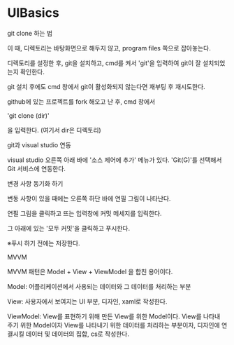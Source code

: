 # UIBasics

git clone 하는 법


이 때, 디렉토리는 바탕화면으로 해두지 않고, program files 쪽으로 잡아놓는다.

디렉토리를 설정한 후, git을 설치하고, cmd를 켜서 'git'을 입력하여 git이 잘 설치되었는지 확인한다.

git 설치 후에도 cmd 창에서 git이 활성화되지 않는다면 재부팅 후 재시도한다.


github에 있는 프로젝트를 fork 해오고 난 후, cmd 창에서

'git clone (dir)'

을 입력한다. (여기서 dir은 디렉토리)


git과 visual studio 연동


visual studio 오른쪽 아래 바에 '소스 제어에 추가' 메뉴가 있다. 'Git(G)'를 선택해서 Git 서비스에 연동한다.



변경 사항 동기화 하기


변동 사항이 있을 때에는 오른쪽 하단 바에 연필 그림이 나타난다.

연필 그림을 클릭하고 뜨는 입력창에 커밋 메세지를 입릭한다.

그 아래에 있는 '모두 커밋'을 클릭하고 푸시한다.

※푸시 하기 전에는 저장한다.





MVVM

MVVM 패턴은 Model + View + ViewModel 을 합친 용어이다. 


Model: 어플리케이션에서 사용되는 데이터와 그 데이터를 처리하는 부분

View: 사용자에서 보여지는 UI 부분, 디자인, xaml로 작성한다.

ViewModel: View를 표현하기 위해 만든 View를 위한 Model이다. View를 나타내 주기 위한 Model이자 View를 나타내기 위한 데이터를 처리하는 부분이자,
디자인에 연결시킬 데이터 및 데이터의 집합, cs로 작성한다.
